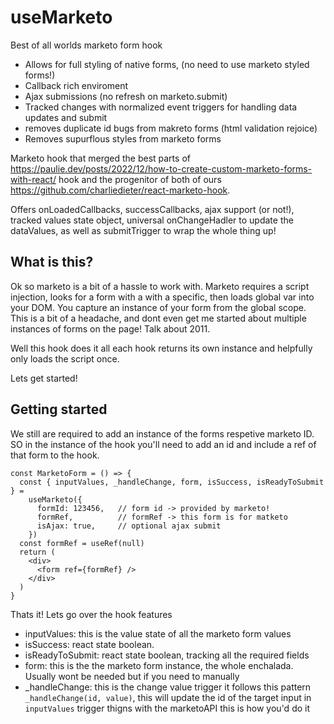 # useMarketo

Best of all worlds marketo form hook

- Allows for full styling of native forms, (no need to use marketo styled forms!)
- Callback rich enviroment
- Ajax submissions (no refresh on marketo.submit)
- Tracked changes with normalized event triggers for handling data updates and submit
- removes duplicate id bugs from makreto forms (html validation rejoice)
- Removes supurflous styles from marketo forms

Marketo hook that merged the best parts of https://paulie.dev/posts/2022/12/how-to-create-custom-marketo-forms-with-react/ hook and the progenitor of both of ours https://github.com/charliedieter/react-marketo-hook.

Offers onLoadedCallbacks, successCallbacks, ajax support (or not!), tracked values state object, universal onChangeHadler to update the dataValues, as well as submitTrigger to wrap the whole thing up!

## What is this?

Ok so marketo is a bit of a hassle to work with. Marketo requires a script injection, looks for a form with a with a specific, then loads global var into your DOM. You capture an instance of your form from the global scope. This is a bit of a headache, and dont even get me started about multiple instances of forms on the page!
Talk about 2011.

Well this hook does it all each hook returns its own instance and helpfully only loads the script once.

Lets get started!

## Getting started

We still are required to add an instance of the forms respetive marketo ID. SO in the instance of the hook you'll need to add an id and include a ref of that form to the hook.

```
const MarketoForm = () => {
  const { inputValues, _handleChange, form, isSuccess, isReadyToSubmit } =
    useMarketo({
      formId: 123456,   // form id -> provided by marketo!
      formRef,          // formRef -> this form is for matketo
      isAjax: true,     // optional ajax submit
    })
  const formRef = useRef(null)
  return (
    <div>
      <form ref={formRef} />
    </div>
  )
}
```

Thats it! Lets go over the hook features

- inputValues: this is the value state of all the marketo form values
- isSuccess: react state boolean.
- isReadyToSubmit: react state boolean, tracking all the required fields
- form: this is the the marketo form instance, the whole enchalada. Usually wont be needed but if you need to manually
- \_handleChange: this is the change value trigger it follows this pattern `_handleChange(id, value)`, this will update the id of the target input in `inputValues`
  trigger thigns with the marketoAPI this is how you'd do it
